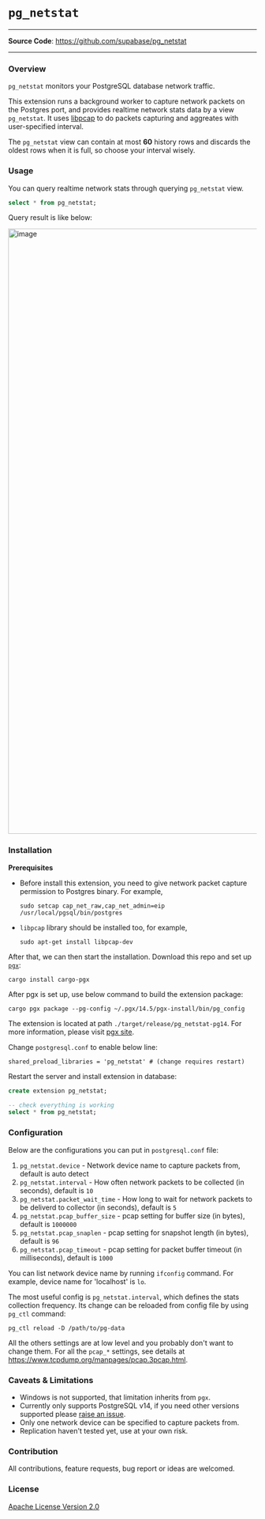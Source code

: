 # `pg_netstat`

---

**Source Code**: <a href="https://github.com/supabase/pg_netstat" target="_blank">https://github.com/supabase/pg_netstat</a>

---

### Overview

`pg_netstat` monitors your PostgreSQL database network traffic.

This extension runs a background worker to capture network packets on the Postgres port, and provides realtime network stats data by a view `pg_netstat`. It uses [libpcap](https://www.tcpdump.org/manpages/pcap.3pcap.html) to do packets capturing and aggreates with user-specified interval.

The `pg_netstat` view can contain at most **60** history rows and discards the oldest rows when it is full, so choose your interval wisely.

### Usage

You can query realtime network stats through querying `pg_netstat` view.

```sql
select * from pg_netstat;
```

Query result is like below:

<img width="1224" alt="image" src="https://user-images.githubusercontent.com/19306324/185877241-2fe2f1cd-193b-4334-bf22-d0fd6f95dfa3.png">


### Installation

**Prerequisites**

- Before install this extension, you need to give network packet capture permission to Postgres binary. For example,

  ```
  sudo setcap cap_net_raw,cap_net_admin=eip /usr/local/pgsql/bin/postgres
  ```

- `libpcap` library should be installed too, for example,

   ```
   sudo apt-get install libpcap-dev
   ```

After that, we can then start the installation. Download this repo and set up [`pgx`](https://github.com/tcdi/pgx):

```
cargo install cargo-pgx
```

After pgx is set up, use below command to build the extension package:

```
cargo pgx package --pg-config ~/.pgx/14.5/pgx-install/bin/pg_config
```

The extension is located at path `./target/release/pg_netstat-pg14`. For more information, please visit [pgx site](https://github.com/tcdi/pgx).

Change `postgresql.conf` to enable below line:

```
shared_preload_libraries = 'pg_netstat' # (change requires restart)
```

Restart the server and install extension in database:

```sql
create extension pg_netstat;

-- check everything is working
select * from pg_netstat;
```

### Configuration

Below are the configurations you can put in `postgresql.conf` file:

1. `pg_netstat.device` - Network device name to capture packets from, default is auto detect
2. `pg_netstat.interval` - How often network packets to be collected (in seconds), default is `10`
3. `pg_netstat.packet_wait_time` - How long to wait for network packets to be deliverd to collector (in seconds), default is `5`
4. `pg_netstat.pcap_buffer_size` - pcap setting for buffer size (in bytes), default is `1000000`
5. `pg_netstat.pcap_snaplen` - pcap setting for snapshot length (in bytes), default is `96`
6. `pg_netstat.pcap_timeout` - pcap setting for packet buffer timeout (in milliseconds), default is `1000`

You can list network device name by running `ifconfig` command. For example, device name for 'localhost' is `lo`.

The most useful config is `pg_netstat.interval`, which defines the stats collection frequency. Its change can be reloaded from config file by using `pg_ctl` command:

```
pg_ctl reload -D /path/to/pg-data
```

All the others settings are at low level and you probably don't want to change them. For all the `pcap_*` settings, see details at https://www.tcpdump.org/manpages/pcap.3pcap.html.

### Caveats & Limitations

- Windows is not supported, that limitation inherits from `pgx`.
- Currently only supports PostgreSQL v14, if you need other versions supported please [raise an issue](https://github.com/supabase/pg_netstat/issues).
- Only one network device can be specified to capture packets from.
- Replication haven't tested yet, use at your own risk.

### Contribution

All contributions, feature requests, bug report or ideas are welcomed.

### License

[Apache License Version 2.0](./LICENSE)

